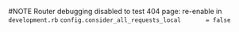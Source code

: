 #NOTE
Router debugging disabled to test 404 page:
re-enable in `development.rb`
`config.consider_all_requests_local       = false`